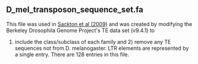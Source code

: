 D_mel_transposon_sequence_set.fa
-----------------------------------

This file was used in [Sackton et al (2009)](http://gbe.oxfordjournals.org/content/1/449.full)
and was created by modifying the Berkeley Drosophila Genome Project's TE data set (v9.4.1) to 
1) include the class/subclass of each family and 2) remove any TE sequences not from D. melanogaster. 
LTR elements are represented by a single entry. There are 128 entries in this file.